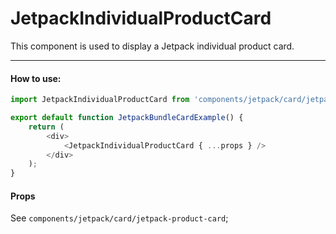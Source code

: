 # JetpackIndividualProductCard

This component is used to display a Jetpack individual product card.

---

#### How to use:

```js
import JetpackIndividualProductCard from 'components/jetpack/card/jetpack-individual-product-card';

export default function JetpackBundleCardExample() {
	return (
		<div>
			<JetpackIndividualProductCard { ...props } />
		</div>
	);
}
```

#### Props

See `components/jetpack/card/jetpack-product-card`;
